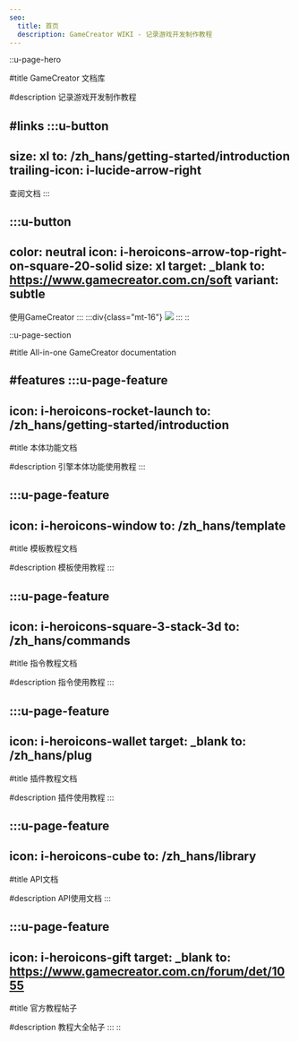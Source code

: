 ```yaml
---
seo:
  title: 首页
  description: GameCreator WIKI - 记录游戏开发制作教程
---
```


::u-page-hero

#title
GameCreator 文档库

#description
记录游戏开发制作教程

#links
  :::u-button
  ---
  size: xl
  to: /zh_hans/getting-started/introduction
  trailing-icon: i-lucide-arrow-right
  ---
  查阅文档
  :::

  :::u-button
  ---
  color: neutral
  icon: i-heroicons-arrow-top-right-on-square-20-solid
  size: xl
  target: _blank
  to: https://www.gamecreator.com.cn/soft
  variant: subtle
  ---
  使用GameCreator
  :::
  :::div{class="mt-16"}
    ![](https://cdn.gcw.wiki/gcw/image/zh_hans/getting-started/2.aboutgc/100.png)
  :::
::

::u-page-section

#title
All-in-one GameCreator documentation

#features
  :::u-page-feature
  ---
  icon: i-heroicons-rocket-launch
  to: /zh_hans/getting-started/introduction
  ---
  #title
  本体功能文档

  #description
  引擎本体功能使用教程
  :::

  :::u-page-feature
  ---
  icon: i-heroicons-window
  to: /zh_hans/template
  ---
  #title
  模板教程文档

  #description
  模板使用教程
  :::

  :::u-page-feature
  ---
  icon: i-heroicons-square-3-stack-3d
  to: /zh_hans/commands
  ---
  #title
  指令教程文档

  #description
  指令使用教程
  :::

  :::u-page-feature
  ---
  icon: i-heroicons-wallet
  target: _blank
  to: /zh_hans/plug
  ---
  #title
  插件教程文档

  #description
  插件使用教程
  :::

  :::u-page-feature
  ---
  icon: i-heroicons-cube
  to: /zh_hans/library
  ---
  #title
  API文档

  #description
  API使用文档
  :::

  :::u-page-feature
  ---
  icon: i-heroicons-gift
  target: _blank
  to: https://www.gamecreator.com.cn/forum/det/1055
  ---
  #title
  官方教程帖子

  #description
  教程大全帖子
  :::
::
